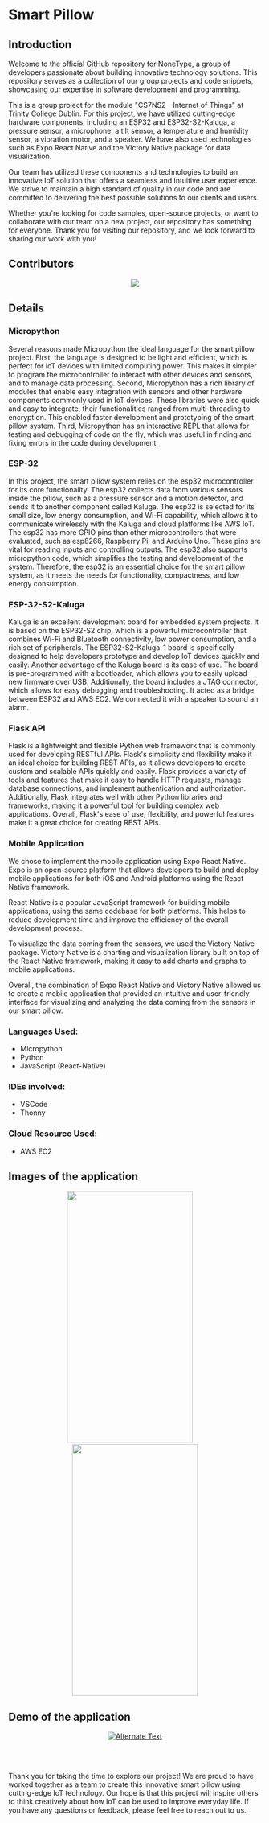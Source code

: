 
# Smart Pillow

## Introduction
Welcome to the official GitHub repository for NoneType, a group of developers passionate about building innovative technology solutions. This repository serves as a collection of our group projects and code snippets, showcasing our expertise in software development and programming.

This is a group project for the module "CS7NS2 - Internet of Things" at Trinity College Dublin. For this project, we have utilized cutting-edge hardware components, including an ESP32 and ESP32-S2-Kaluga, a pressure sensor, a microphone, a tilt sensor, a temperature and humidity sensor, a vibration motor, and a speaker. We have also used technologies such as Expo React Native and the Victory Native package for data visualization.

Our team has utilized these components and technologies to build an innovative IoT solution that offers a seamless and intuitive user experience. We strive to maintain a high standard of quality in our code and are committed to delivering the best possible solutions to our clients and users.

Whether you're looking for code samples, open-source projects, or want to collaborate with our team on a new project, our repository has something for everyone. Thank you for visiting our repository, and we look forward to sharing our work with you!

## Contributors
<p align="center">
<a href="https://github.com/IoT-Smart-Pillow/IoT-Smart-Pillow/graphs/contributors">
  <img src="https://contrib.rocks/image?repo=IoT-Smart-Pillow/IoT-Smart-Pillow" />
</a>
</p>

## Details
### Micropython
Several reasons made Micropython the ideal language for the smart pillow project. First, the language is designed to be light and efficient, which is perfect for IoT devices with limited computing power. This makes it simpler to program the microcontroller to interact with other devices and sensors, and to manage data processing. Second, Micropython has a rich library of modules that enable easy integration with sensors and other hardware components commonly used in IoT devices. These libraries were also quick and easy to integrate, their functionalities ranged from multi-threading to encryption. This enabled faster development and prototyping of the smart pillow system. Third, Micropython has an interactive REPL that allows for testing and debugging of code on the fly, which was useful in finding and fixing errors in the code during development.

### ESP-32
In this project, the smart pillow system relies on the esp32 microcontroller for its core functionality. The esp32 collects data from various sensors inside the pillow, such as a pressure sensor and a motion detector, and sends it to another component called Kaluga. The esp32 is selected for its small size, low energy consumption, and Wi-Fi capability, which allows it to communicate wirelessly with the Kaluga and cloud platforms like AWS IoT. The esp32 has more GPIO pins than other microcontrollers that were evaluated, such as esp8266, Raspberry Pi, and Arduino Uno. These pins are vital for reading inputs and controlling outputs. The esp32 also supports micropython code, which simplifies the testing and development of the system. Therefore, the esp32 is an essential choice for the smart pillow system, as it meets the needs for functionality, compactness, and low energy consumption.

### ESP-32-S2-Kaluga
Kaluga is an excellent development board for embedded system projects. It is based on the ESP32-S2 chip, which is a powerful microcontroller that combines Wi-Fi and Bluetooth connectivity, low power consumption, and a rich set of peripherals. The ESP32-S2-Kaluga-1 board is specifically designed to help developers prototype and develop IoT devices quickly and easily. Another advantage of the Kaluga board is its ease of use. The board is pre-programmed with a bootloader, which allows you to easily upload new firmware over USB. Additionally, the board includes a JTAG connector, which allows for easy debugging and troubleshooting. It acted as a bridge between ESP32 and AWS EC2. We connected it with a speaker to sound an alarm.

### Flask API
Flask is a lightweight and flexible Python web framework that is commonly used for developing RESTful APIs. Flask's simplicity and flexibility make it an ideal choice for building REST APIs, as it allows developers to create custom and scalable APIs quickly and easily. Flask provides a variety of tools and features that make it easy to handle HTTP requests, manage database connections, and implement authentication and authorization. Additionally, Flask integrates well with other Python libraries and frameworks, making it a powerful tool for building complex web applications. Overall, Flask's ease of use, flexibility, and powerful features make it a great choice for creating REST APIs.

### Mobile Application
We chose to implement the mobile application using Expo React Native. Expo is an open-source platform that allows developers to build and deploy mobile applications for both iOS and Android platforms using the React Native framework.

React Native is a popular JavaScript framework for building mobile applications, using the same codebase for both platforms. This helps to reduce development time and improve the efficiency of the overall development process.

To visualize the data coming from the sensors, we used the Victory Native package. Victory Native is a charting and visualization library built on top of the React Native framework, making it easy to add charts and graphs to mobile applications.

Overall, the combination of Expo React Native and Victory Native allowed us to create a mobile application that provided an intuitive and user-friendly interface for visualizing and analyzing the data coming from the sensors in our smart pillow.

### Languages Used:
- Micropython
- Python 
- JavaScript (React-Native)

### IDEs involved: 
- VSCode
- Thonny 

### Cloud Resource Used:
- AWS EC2


## Images of the application


<p align="center">
<img src="https://user-images.githubusercontent.com/51954157/230272755-e125ff90-3588-4d20-ab05-dc4aa0585d5d.jpeg" width="250" height="500"/>  &nbsp;&nbsp;&nbsp;&nbsp;<img src="https://user-images.githubusercontent.com/51954157/230272787-03d96187-407c-4f82-98bc-fdffe4ad98bd.jpeg" width="250" height="500"/> 
</p>


## Demo of the application
<p align="center"><a href="https://youtu.be/zU9AoqL20-M" title="Watch Demo"><img src="https://i.ytimg.com/vi/zU9AoqL20-M/hqdefault.jpg" alt="Alternate Text" /></a></p>
<br/>
<br/>

Thank you for taking the time to explore our project! We are proud to have worked together as a team to create this innovative smart pillow using cutting-edge IoT technology. Our hope is that this project will inspire others to think creatively about how IoT can be used to improve everyday life. If you have any questions or feedback, please feel free to reach out to us.
